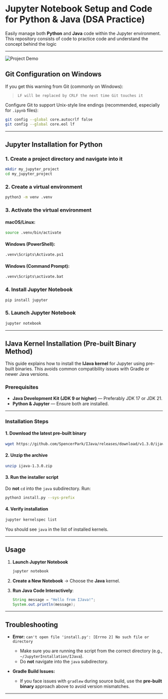 # Jupyter Notebook Setup and Code for Python & Java (DSA Practice)

Easily manage both **Python** and **Java** code within the Jupyter environment.
This repository consists of code to practice code and understand the concept behind the logic

---

![Project Demo](https://raw.githubusercontent.com/yashwanth2706/data-structures-algo/main/demoGif/pythonJavaJupyter.gif)

## Git Configuration on Windows

If you get this warning from Git (commonly on Windows):

> `LF will be replaced by CRLF the next time Git touches it`

Configure Git to support Unix-style line endings (recommended, especially for `.ipynb` files):

```bash
git config --global core.autocrlf false
git config --global core.eol lf
```

---

## Jupyter Installation for Python

### 1. Create a project directory and navigate into it

```bash
mkdir my_jupyter_project
cd my_jupyter_project
```

### 2. Create a virtual environment

```bash
python3 -m venv .venv
```

### 3. Activate the virtual environment

#### macOS/Linux:

```bash
source .venv/bin/activate
```

#### Windows (PowerShell):

```bash
.venv\Scripts\Activate.ps1
```

#### Windows (Command Prompt):

```bash
.venv\Scripts\activate.bat
```

### 4. Install Jupyter Notebook

```bash
pip install jupyter
```

### 5. Launch Jupyter Notebook

```bash
jupyter notebook
```

---

## IJava Kernel Installation (Pre-built Binary Method)

This guide explains how to install the **IJava kernel** for Jupyter using pre-built binaries. This avoids common compatibility issues with Gradle or newer Java versions.

### Prerequisites

* **Java Development Kit (JDK 9 or higher)** — Preferably JDK 17 or JDK 21.
* **Python & Jupyter** — Ensure both are installed.

---

### Installation Steps

#### 1. Download the latest pre-built binary

```bash
wget https://github.com/SpencerPark/IJava/releases/download/v1.3.0/ijava-1.3.0.zip
```

#### 2. Unzip the archive

```bash
unzip ijava-1.3.0.zip
```

#### 3. Run the installer script

Do **not** `cd` into the `java` subdirectory. Run:

```bash
python3 install.py --sys-prefix
```

#### 4. Verify installation

```bash
jupyter kernelspec list
```

You should see `java` in the list of installed kernels.

---

## Usage

1. **Launch Jupyter Notebook**

   ```bash
   jupyter notebook
   ```

2. **Create a New Notebook** → Choose the **Java** kernel.

3. **Run Java Code Interactively**:

   ```java
   String message = "Hello from IJava!";
   System.out.println(message);
   ```

---

## Troubleshooting

* **Error:** `can't open file 'install.py': [Errno 2] No such file or directory`

  * Make sure you are running the script from the correct directory (e.g., `~/JupyterInstallation/IJava`).
  * Do **not** navigate into the `java` subdirectory.

* **Gradle Build Issues:**

  * If you face issues with `gradlew` during source build, use the **pre-built binary** approach above to avoid version mismatches.

---
